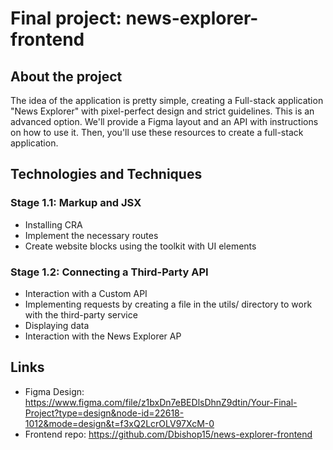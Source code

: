 # Final project: news-explorer-frontend

## About the project

The idea of the application is pretty simple, creating a Full-stack application "News Explorer" with pixel-perfect design and strict guidelines. This is an advanced option. We'll provide a Figma layout and an API with instructions on how to use it. Then, you'll use these resources to create a full-stack application.

## Technologies and Techniques

### Stage 1.1: Markup and JSX

- Installing CRA
- Implement the necessary routes
- Create website blocks using the toolkit with UI elements

### Stage 1.2: Connecting a Third-Party API

- Interaction with a Custom API
- Implementing requests by creating a file in the utils/ directory to work with the third-party service
- Displaying data
- Interaction with the News Explorer AP

## Links

- Figma Design: https://www.figma.com/file/z1bxDn7eBEDlsDhnZ9dtin/Your-Final-Project?type=design&node-id=22618-1012&mode=design&t=f3xQ2LcrOLV97XcM-0
- Frontend repo: https://github.com/Dbishop15/news-explorer-frontend

